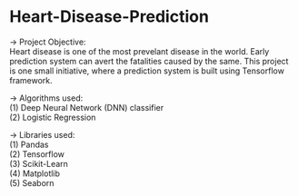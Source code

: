 # Heart-Disease-Prediction

-> Project Objective: <br>
Heart disease is one of the most prevelant disease in the world. Early prediction system can avert the fatalities caused by the same. 
This project is one small initiative, where a prediction system is built using Tensorflow framework. <br>

-> Algorithms used: <br>
(1) Deep Neural Network (DNN) classifier <br>
(2) Logistic Regression <br>

-> Libraries used: <br>
(1) Pandas <br>
(2) Tensorflow <br>
(3) Scikit-Learn <br>
(4) Matplotlib <br>
(5) Seaborn
